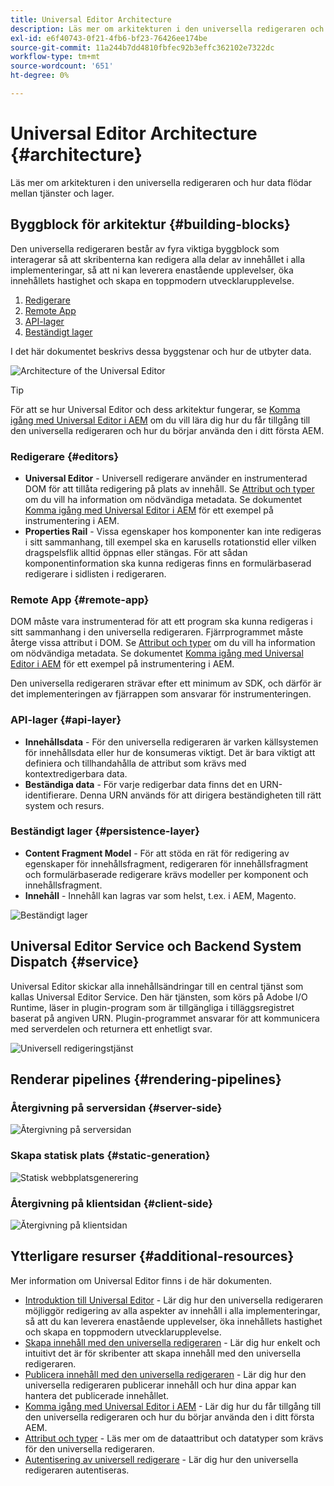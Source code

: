 ```yaml
---
title: Universal Editor Architecture
description: Läs mer om arkitekturen i den universella redigeraren och hur data flödar mellan tjänster och lager.
exl-id: e6f40743-0f21-4fb6-bf23-76426ee174be
source-git-commit: 11a244b7dd4810fbfec92b3effc362102e7322dc
workflow-type: tm+mt
source-wordcount: '651'
ht-degree: 0%

---
```



# Universal Editor Architecture {#architecture}

Läs mer om arkitekturen i den universella redigeraren och hur data flödar mellan tjänster och lager.

## Byggblock för arkitektur {#building-blocks}

Den universella redigeraren består av fyra viktiga byggblock som interagerar så att skribenterna kan redigera alla delar av innehållet i alla implementeringar, så att ni kan leverera enastående upplevelser, öka innehållets hastighet och skapa en toppmodern utvecklarupplevelse.

1. [Redigerare](#editors)
1. [Remote App](#remote-app)
1. [API-lager](#api-layer)
1. [Beständigt lager](#persistence-layer)

I det här dokumentet beskrivs dessa byggstenar och hur de utbyter data.

![Architecture of the Universal Editor](assets/architecture.png)

>[!TIP]
>
>För att se hur Universal Editor och dess arkitektur fungerar, se [Komma igång med Universal Editor i AEM](getting-started.md) om du vill lära dig hur du får tillgång till den universella redigeraren och hur du börjar använda den i ditt första AEM.

### Redigerare {#editors}

* **Universal Editor** - Universell redigerare använder en instrumenterad DOM för att tillåta redigering på plats av innehåll. Se [Attribut och typer](attributes-types.md) om du vill ha information om nödvändiga metadata. Se dokumentet [Komma igång med Universal Editor i AEM](getting-started.md) för ett exempel på instrumentering i AEM.
* **Properties Rail** - Vissa egenskaper hos komponenter kan inte redigeras i sitt sammanhang, till exempel ska en karusells rotationstid eller vilken dragspelsflik alltid öppnas eller stängas. För att sådan komponentinformation ska kunna redigeras finns en formulärbaserad redigerare i sidlisten i redigeraren.

### Remote App {#remote-app}

DOM måste vara instrumenterad för att ett program ska kunna redigeras i sitt sammanhang i den universella redigeraren. Fjärrprogrammet måste återge vissa attribut i DOM. Se [Attribut och typer](attributes-types.md) om du vill ha information om nödvändiga metadata. Se dokumentet [Komma igång med Universal Editor i AEM](getting-started.md) för ett exempel på instrumentering i AEM.

Den universella redigeraren strävar efter ett minimum av SDK, och därför är det implementeringen av fjärrappen som ansvarar för instrumenteringen.

### API-lager {#api-layer}

* **Innehållsdata** - För den universella redigeraren är varken källsystemen för innehållsdata eller hur de konsumeras viktigt. Det är bara viktigt att definiera och tillhandahålla de attribut som krävs med kontextredigerbara data.
* **Beständiga data** - För varje redigerbar data finns det en URN-identifierare. Denna URN används för att dirigera beständigheten till rätt system och resurs.

### Beständigt lager {#persistence-layer}

* **Content Fragment Model** - För att stöda en rät för redigering av egenskaper för innehållsfragment, redigeraren för innehållsfragment och formulärbaserade redigerare krävs modeller per komponent och innehållsfragment.
* **Innehåll** - Innehåll kan lagras var som helst, t.ex. i AEM, Magento.

![Beständigt lager](assets/persistence-layer.png)

## Universal Editor Service och Backend System Dispatch {#service}

Universal Editor skickar alla innehållsändringar till en central tjänst som kallas Universal Editor Service. Den här tjänsten, som körs på Adobe I/O Runtime, läser in plugin-program som är tillgängliga i tilläggsregistret baserat på angiven URN. Plugin-programmet ansvarar för att kommunicera med serverdelen och returnera ett enhetligt svar.

![Universell redigeringstjänst](assets/universal-editor-service.png)

## Renderar pipelines {#rendering-pipelines}

### Återgivning på serversidan {#server-side}

![Återgivning på serversidan](assets/server-side.png)

### Skapa statisk plats {#static-generation}

![Statisk webbplatsgenerering](assets/static-generation.png)

### Återgivning på klientsidan {#client-side}

![Återgivning på klientsidan](assets/client-side.png)

## Ytterligare resurser {#additional-resources}

Mer information om Universal Editor finns i de här dokumenten.

* [Introduktion till Universal Editor](introduction.md) - Lär dig hur den universella redigeraren möjliggör redigering av alla aspekter av innehåll i alla implementeringar, så att du kan leverera enastående upplevelser, öka innehållets hastighet och skapa en toppmodern utvecklarupplevelse.
* [Skapa innehåll med den universella redigeraren](/help/sites-cloud/authoring/universal-editor/authoring.md) - Lär dig hur enkelt och intuitivt det är för skribenter att skapa innehåll med den universella redigeraren.
* [Publicera innehåll med den universella redigeraren](/help/sites-cloud/authoring/universal-editor/publishing.md) - Lär dig hur den universella redigeraren publicerar innehåll och hur dina appar kan hantera det publicerade innehållet.
* [Komma igång med Universal Editor i AEM](getting-started.md) - Lär dig hur du får tillgång till den universella redigeraren och hur du börjar använda den i ditt första AEM.
* [Attribut och typer](attributes-types.md) - Läs mer om de dataattribut och datatyper som krävs för den universella redigeraren.
* [Autentisering av universell redigerare](authentication.md) - Lär dig hur den universella redigeraren autentiseras.

